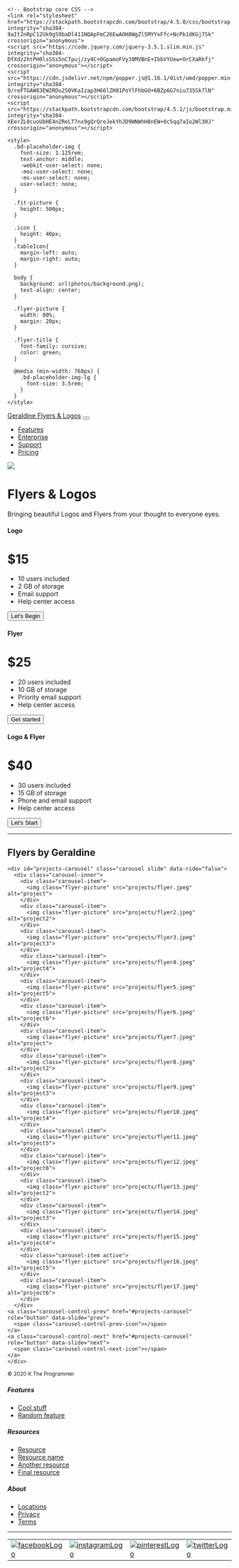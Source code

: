 <!doctype html>
<html lang="en">
  <head>
    <meta charset="utf-8">
    <meta name="viewport" content="width=device-width, initial-scale=1, shrink-to-fit=no">
    <meta name="description" content="">

    <!-- Bootstrap core CSS -->
    <link rel="stylesheet" href="https://stackpath.bootstrapcdn.com/bootstrap/4.5.0/css/bootstrap.min.css" integrity="sha384-9aIt2nRpC12Uk9gS9baDl411NQApFmC26EwAOH8WgZl5MYYxFfc+NcPb1dKGj7Sk" crossorigin="anonymous">
    <script src="https://code.jquery.com/jquery-3.5.1.slim.min.js" integrity="sha384-DfXdz2htPH0lsSSs5nCTpuj/zy4C+OGpamoFVy38MVBnE+IbbVYUew+OrCXaRkfj" crossorigin="anonymous"></script>
    <script src="https://cdn.jsdelivr.net/npm/popper.js@1.16.1/dist/umd/popper.min.js" integrity="sha384-9/reFTGAW83EW2RDu2S0VKaIzap3H66lZH81PoYlFhbGU+6BZp6G7niu735Sk7lN" crossorigin="anonymous"></script>
    <script src="https://stackpath.bootstrapcdn.com/bootstrap/4.5.1/js/bootstrap.min.js" integrity="sha384-XEerZL0cuoUbHE4nZReLT7nx9gQrQreJekYhJD9WNWhH8nEW+0c5qq7aIo2Wl30J" crossorigin="anonymous"></script>

    <style>
      .bd-placeholder-img {
        font-size: 1.125rem;
        text-anchor: middle;
        -webkit-user-select: none;
        -moz-user-select: none;
        -ms-user-select: none;
        user-select: none;
      }

      .fit-picture {
        height: 500px;
      }

      .icon {
        height: 40px;
      }
      .tableIcon{
        margin-left: auto;
        margin-right: auto;
      }

      body {
        background: url(photos/background.png);
        text-align: center;
      }

      .flyer-picture {
        width: 80%;
        margin: 20px;
      }

      .flyer-title {
        font-family: cursive;
        color: green;
      }

      @media (min-width: 768px) {
        .bd-placeholder-img-lg {
          font-size: 3.5rem;
        }
      }
    </style>
  </head>
<body>
<!-- <div class="d-flex flex-column flex-md-row align-items-center p-3 px-md-4 mb-3 bg-white border-bottom shadow-sm">
  <h5 class="my-0 mr-md-auto font-weight-normal">Geraldine Flyers & Logos</h5>
  <nav class="my-2 my-md-0 mr-md-3">
    <a class="p-2 text-dark" href="#">Features</a>
    <a class="p-2 text-dark" href="#">Enterprise</a>
    <a class="p-2 text-dark" href="#">Support</a>
    <a class="p-2 text-dark" href="#">Pricing</a>
  </nav>
</div> -->

<nav class="navbar navbar-expand-lg navbar-dark bg-dark">
  <a class="navbar-brand" href="">Geraldine Flyers & Logos</a>
  <button class="navbar-toggler" type="button" data-toggle="collapse" data-target="#navbarTogglerDemo02" aria-controls="navbarTogglerDemo02" aria-expanded="false" aria-label="Toggle navigation">
    <span class="navbar-toggler-icon"></span>
  </button>
  <div class="collapse navbar-collapse" id="navbarTogglerDemo02">
    <ul class="navbar-nav ml-auto">
      <li class="nav-item">
        <a class="nav-link" href="">Features</a>
      </li>
      <li class="nav-item">
        <a class="nav-link" href="">Enterprise</a>
      </li>
      <li class="nav-item">
        <a class="nav-link" href="">Support</a>
      </li>
      <li class="nav-item">
          <a class="nav-link" href="">Pricing</a>
      </li>
    </ul>
  </div>
</nav>

<img class="fit-picture" src=photos/logo.png>
<div class="pricing-header px-3 py-3 pt-md-5 pb-md-4 mx-auto text-center">
  <h1 class="display-4">Flyers & Logos</h1>
  <p class="lead">Bringing beautiful Logos and Flyers from your thought to everyone eyes.</p>
</div>

<div class="container">
  <div class="card-deck mb-3 text-center">
    <div class="card mb-4 shadow-sm">
      <div class="card-header">
        <h4 class="my-0 font-weight-normal">Logo</h4>
      </div>
      <div class="card-body">
        <h1 class="card-title pricing-card-title">$15 <small class="text-muted"></small></h1>
        <ul class="list-unstyled mt-3 mb-4">
          <li>10 users included</li>
          <li>2 GB of storage</li>
          <li>Email support</li>
          <li>Help center access</li>
        </ul>
        <button type="button" class="btn btn-lg btn-block btn-primary">Let's Begin</button>
      </div>
    </div>
    <div class="card mb-4 shadow-sm">
      <div class="card-header">
        <h4 class="my-0 font-weight-normal">Flyer</h4>
      </div>
      <div class="card-body">
        <h1 class="card-title pricing-card-title">$25 <small class="text-muted"></small></h1>
        <ul class="list-unstyled mt-3 mb-4">
          <li>20 users included</li>
          <li>10 GB of storage</li>
          <li>Priority email support</li>
          <li>Help center access</li>
        </ul>
        <button type="button" class="btn btn-lg btn-block btn-primary">Get started</button>
      </div>
    </div>
    <div class="card mb-4 shadow-sm">
      <div class="card-header">
        <h4 class="my-0 font-weight-normal">Logo & Flyer</h4>
      </div>
      <div class="card-body">
        <h1 class="card-title pricing-card-title">$40 <small class="text-muted"></small></h1>
        <ul class="list-unstyled mt-3 mb-4">
          <li>30 users included</li>
          <li>15 GB of storage</li>
          <li>Phone and email support</li>
          <li>Help center access</li>
        </ul>
        <button type="button" class="btn btn-lg btn-block btn-primary">Let's Start</button>
      </div>
    </div>
  </div>
  <hr>
  <h2 class="flyer-title">Flyers by Geraldine</h2>
  <section id="projects">

    <div id="projects-carousel" class="carousel slide" data-ride="false">
      <div class="carousel-inner">
        <div class="carousel-item">
          <img class="flyer-picture" src="projects/flyer.jpeg" alt="project">
        </div>
        <div class="carousel-item">
          <img class="flyer-picture" src="projects/flyer2.jpeg" alt="project2">
        </div>
        <div class="carousel-item">
          <img class="flyer-picture" src="projects/flyer3.jpeg" alt="project3">
        </div>
        <div class="carousel-item">
          <img class="flyer-picture" src="projects/flyer4.jpeg" alt="project4">
        </div>
        <div class="carousel-item">
          <img class="flyer-picture" src="projects/flyer5.jpeg" alt="project5">
        </div>
        <div class="carousel-item">
          <img class="flyer-picture" src="projects/flyer6.jpeg" alt="project6">
        </div>
        <div class="carousel-item">
          <img class="flyer-picture" src="projects/flyer7.jpeg" alt="project">
        </div>
        <div class="carousel-item">
          <img class="flyer-picture" src="projects/flyer8.jpeg" alt="project2">
        </div>
        <div class="carousel-item">
          <img class="flyer-picture" src="projects/flyer9.jpeg" alt="project3">
        </div>
        <div class="carousel-item">
          <img class="flyer-picture" src="projects/flyer10.jpeg" alt="project4">
        </div>
        <div class="carousel-item">
          <img class="flyer-picture" src="projects/flyer11.jpeg" alt="project5">
        </div>
        <div class="carousel-item">
          <img class="flyer-picture" src="projects/flyer12.jpeg" alt="project6">
        </div>
        <div class="carousel-item">
          <img class="flyer-picture" src="projects/flyer13.jpeg" alt="project2">
        </div>
        <div class="carousel-item">
          <img class="flyer-picture" src="projects/flyer14.jpeg" alt="project3">
        </div>
        <div class="carousel-item">
          <img class="flyer-picture" src="projects/flyer15.jpeg" alt="project4">
        </div>
        <div class="carousel-item active">
          <img class="flyer-picture" src="projects/flyer16.jpeg" alt="project5">
        </div>
        <div class="carousel-item">
          <img class="flyer-picture" src="projects/flyer17.jpeg" alt="project6">
        </div>
      </div>
    <a class="carousel-control-prev" href="#projects-carousel" role="button" data-slide="prev">
      <span class="carousel-control-prev-icon"></span>
    </a>
    <a class="carousel-control-next" href="#projects-carousel" role="button" data-slide="next">
      <span class="carousel-control-next-icon"></span>
    </a>
    </div>

  </section>

  <footer class="pt-4 my-md-5 pt-md-5 border-top">
    <div class="row">
      <div class="col-12 col-md">
        <small class="d-block mb-3 text-muted">&copy; 2020 K The Programmer</small>
      </div>
      <div class="col-6 col-md">
        <h5>Features</h5>
        <ul class="list-unstyled text-small">
          <li><a class="text-muted" href="#">Cool stuff</a></li>
          <li><a class="text-muted" href="#">Random feature</a></li>
        </ul>
      </div>
      <div class="col-6 col-md">
        <h5>Resources</h5>
        <ul class="list-unstyled text-small">
          <li><a class="text-muted" href="#">Resource</a></li>
          <li><a class="text-muted" href="#">Resource name</a></li>
          <li><a class="text-muted" href="#">Another resource</a></li>
          <li><a class="text-muted" href="#">Final resource</a></li>
        </ul>
      </div>
      <div class="col-6 col-md">
        <h5>About</h5>
        <ul class="list-unstyled text-small">
          <li><a class="text-muted" href="#">Locations</a></li>
          <li><a class="text-muted" href="#">Privacy</a></li>
          <li><a class="text-muted" href="#">Terms</a></li>
        </ul>
      </div>
    </div>
    <hr id="iconspace">
    <table class="tableIcon">
        <tr>
            <td><a href="https://www.facebook.com/geraldinecox.atkins"><img class="icon" src="photos/facebook.png" alt="facebookLogo"></a></td>
            <td><a href="https://www.instagram.com/twink_atkins/"><img class="icon" src="photos/instagram.png" alt="instagramLogo"></a></td>
            <td><a href="https://www.pinterest.com/mrsgatkins/"><img class="icon" src="photos/pinterest.png" alt="pinterestLogo"></a></td>
            <td><a href="https://twitter.com/walkin_nfavor"><img class="icon" src="photos/twitter.png" alt="twitterLogo"></a></td>
        </tr>
    </table>  
  </footer>
</div>
</body>
</html>
